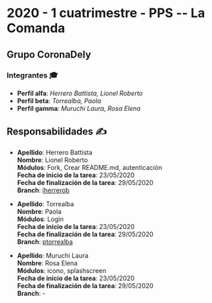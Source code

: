 # 2020 - 1 cuatrimestre - PPS -- La Comanda

## Grupo CoronaDely

### Integrantes :mortar_board:

* **Perfil alfa**: *Herrero Battista, Lionel Roberto*
* **Perfil beta**: *Torrealba, Paola*
* **Perfil gamma**: *Muruchi Laura, Rosa Elena*

## Responsabilidades :writing_hand:

* **Apellido**: Herrero Battista\
    **Nombre**: Lionel Roberto\
    **Módulos**: Fork, Crear README.md, autenticación\
    **Fecha de inicio de la tarea**: 23/05/2020\
    **Fecha de finalización de la tarea**: 29/05/2020\
    **Branch**: [lherrerob](https://github.com/lionelherrerobattista/2020_TP_PPS_Comanda_1_cuatri/tree/lherrerob)

* **Apellido**: Torrealba\
    **Nombre**: Paola\
    **Módulos**: Login\
    **Fecha de inicio de la tarea**: 23/05/2020\
    **Fecha de finalización de la tarea**: 29/05/2020\
    **Branch**: [ptorrealba](https://github.com/lionelherrerobattista/2020_TP_PPS_Comanda_1_cuatri/tree/ptorrealba)

* **Apellido**: Muruchi Laura\
    **Nombre**: Rosa Elena\
    **Módulos**: icono, splashscreen\
    **Fecha de inicio de la tarea**: 23/05/2020\
    **Fecha de finalización de la tarea**: 29/05/2020\
    **Branch**: -
